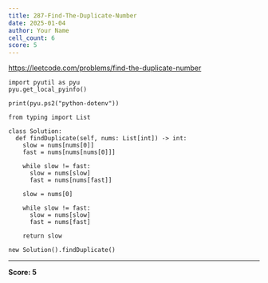 ```yaml
---
title: 287-Find-The-Duplicate-Number
date: 2025-01-04
author: Your Name
cell_count: 6
score: 5
---
```


https://leetcode.com/problems/find-the-duplicate-number


```
import pyutil as pyu
pyu.get_local_pyinfo()
```


```
print(pyu.ps2("python-dotenv"))
```


```
from typing import List
```


```
class Solution:
  def findDuplicate(self, nums: List[int]) -> int:
    slow = nums[nums[0]]
    fast = nums[nums[nums[0]]]

    while slow != fast:
      slow = nums[slow]
      fast = nums[nums[fast]]

    slow = nums[0]

    while slow != fast:
      slow = nums[slow]
      fast = nums[fast]

    return slow
```


```
new Solution().findDuplicate()
```


---
**Score: 5**